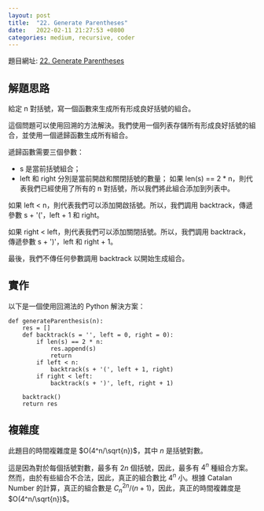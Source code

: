 ```yaml
---
layout: post
title:  "22. Generate Parentheses"
date:   2022-02-11 21:27:53 +0800
categories: medium, recursive, coder
---
```


題目網址: [22. Generate Parentheses](https://leetcode.com/problems/generate-parentheses/)

## 解題思路
給定 n 對括號，寫一個函數來生成所有形成良好括號的組合。

這個問題可以使用回溯的方法解決。我們使用一個列表存儲所有形成良好括號的組合，並使用一個遞歸函數生成所有組合。

遞歸函數需要三個參數：

* s 是當前括號組合；
* left 和 right 分別是當前開啟和關閉括號的數量；
如果 len(s) == 2 * n，則代表我們已經使用了所有的 n 對括號，所以我們將此組合添加到列表中。

如果 left < n，則代表我們可以添加開啟括號。所以，我們調用 backtrack，傳遞參數 s + '('，left + 1 和 right。

如果 right < left，則代表我們可以添加關閉括號。所以，我們調用 backtrack，傳遞參數 s + ')'，left 和 right + 1。

最後，我們不傳任何參數調用 backtrack 以開始生成組合。


## 實作
以下是一個使用回溯法的 Python 解決方案：
```python=
def generateParenthesis(n):
    res = []
    def backtrack(s = '', left = 0, right = 0):
        if len(s) == 2 * n:
            res.append(s)
            return
        if left < n:
            backtrack(s + '(', left + 1, right)
        if right < left:
            backtrack(s + ')', left, right + 1)

    backtrack()
    return res
```


## 複雜度
此題目的時間複雜度是 $O(4^n/\sqrt{n})$，其中 $n$ 是括號對數。

這是因為對於每個括號對數，最多有 $2n$ 個括號，因此，最多有 $4^n$ 種組合方案。然而，由於有些組合不合法，因此，真正的組合數比 $4^n$ 小。根據 Catalan Number 的計算，真正的組合數是 $C_{n}^{2n} / (n+1)$，因此，真正的時間複雜度是 $O(4^n/\sqrt{n})$。